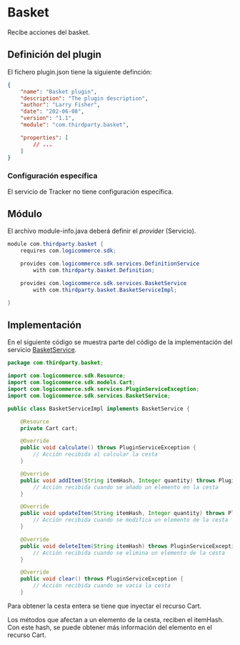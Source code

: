 # Basket

Recibe acciones del basket.

## Definición del plugin

El fichero plugin.json tiene la siguiente definción:

```json
{
    "name": "Basket plugin",
    "description": "The plugin description",
    "author": "Larry Fisher",
    "date": "202-06-08",
    "version": "1.1",
    "module": "com.thirdparty.basket",

    "properties": [
        // ...
    ]
}
```

### Configuración específica

El servicio de Tracker no tiene configuración específica.

## Módulo

El archivo module-info.java deberá definir el *provider* (Servicio).

```java
module com.thirdparty.basket {
    requires com.logicommerce.sdk;

	provides com.logicommerce.sdk.services.DefinitionService
		with com.thirdparty.basket.Definition;

	provides com.logicommerce.sdk.services.BasketService
		with com.thirdparty.basket.BasketServiceImpl;

}
```

## Implementación

En el siguiente código se muestra parte del código de la implementación del servicio [BasketService](../APIReference/Services/BasketService.md).

```java
package com.thirdparty.basket;

import com.logicommerce.sdk.Resource;
import com.logicommerce.sdk.models.Cart;
import com.logicommerce.sdk.services.PluginServiceException;
import com.logicommerce.sdk.services.BasketService;

public class BasketServiceImpl implements BasketService {

	@Resource
	private Cart cart;

	@Override
	public void calculate() throws PluginServiceException {
		// Acción recibida al calcular la cesta
	}

	@Override
	public void addItem(String itemHash, Integer quantity) throws PluginServiceException {
		// Acción recibida cuando se añado un elemento en la cesta
	}

	@Override
	public void updateItem(String itemHash, Integer quantity) throws PluginServiceException {
		// Acción recibida cuando se modifica un elemento de la cesta
	}

	@Override
	public void deleteItem(String itemHash) throws PluginServiceException {
		// Acción recibida cuando se elimina un elemento de la cesta
	}

	@Override
	public void clear() throws PluginServiceException {
		// Acción recibida cuando se vacia la cesta
	}
```

Para obtener la cesta entera se tiene que inyectar el recurso Cart.

Los métodos que afectan a un elemento de la cesta, reciben el itemHash. Con este hash, se puede obtener más información del elemento en el recurso Cart.

